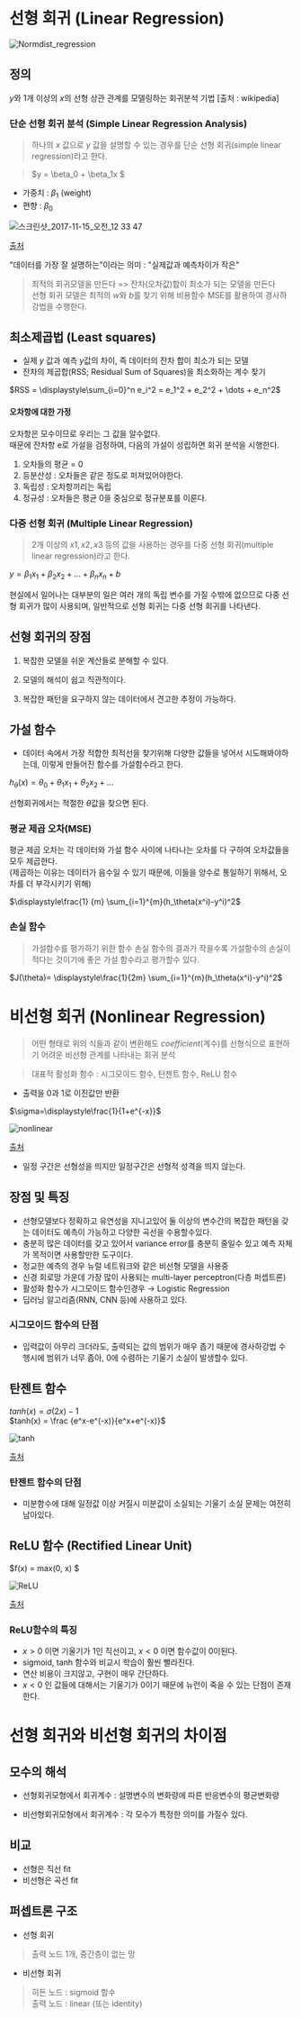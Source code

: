 # 선형 회귀 (Linear Regression)



![Normdist_regression](https://user-images.githubusercontent.com/109254161/183783366-fcead578-21c8-4d4c-9586-4996b2fc9a57.png)

## 정의 

$y$와 1개 이상의 $x$의 선형 상관 관계를 모델링하는 회귀분석 기법 [출처 : wikipedia]

### 단순 선형 회귀 분석 (Simple Linear Regression Analysis)
>하나의 $x$ 값으로 $y$ 값을 설명할 수 있는 경우를 단순 선형 회귀(simple linear regression)라고 한다.

> $y = \beta_0 + \beta_1x $
* 가중치 : $\beta_1$ (weight)
* 편향 : $\beta_0$

![스크린샷_2017-11-15_오전_12 33 47](https://user-images.githubusercontent.com/109254161/183783423-9aff100c-6140-4b5a-8e0d-3ba63fce0aab.png)

[출처](https://m.blog.naver.com/PostView.naver?isHttpsRedirect=true&blogId=anthouse28&logNo=221149064073)

"데이터를 가장 잘 설명하는"이라는 의미 : "실제값과 예측차이가 작은"
> 최적의 회귀모델을 만든다 => 잔차(오차값)합이 최소가 되는 모델을 만든다</br>
> 선형 회귀 모델은 최적의 $w$와 $b$를 찾기 위해 비용함수 MSE를 활용하여 경사하강법을 수행한다.

## 최소제곱법 (Least squares)
* 실제 $y$ 값과 예측 $y$값의 차이, 즉 데이터의 잔차 합이 최소가 되는 모델
* 잔차의 제곱합(RSS; Residual Sum of Squares)을 최소화하는 계수 찾기

$RSS = \displaystyle\sum_{i=0}^n e_i^2 = e_1^2 + e_2^2 + \dots + e_n^2$

#### 오차항에 대한 가정
오차항은 모수이므로 우리는 그 값을 알수없다.</br>
때문에 잔차항 e로 가설을 검정하여, 다음의 가설이 성립하면 회귀 분석을 시행한다.

1. 오차들의 평균 = 0
2. 등분산성 : 오차들은 같은 정도로 퍼져있어야한다.
3. 독립성 : 오차항끼리는 독립
4. 정규성 : 오차들은 평균 0을 중심으로 정규분포를 이룬다.

### 다중 선형 회귀 (Multiple Linear Regression)

> 2개 이상의 $x1, x2, x3$ 등의 값을 사용하는 경우를 다중 선형 회귀(multiple linear regression)라고 한다.</br>

$y = \beta_1x_1 + \beta_2x_2 + ... + \beta_nx_n + b$

현실에서 일어나는 대부분의 일은 여러 개의 독립 변수를 가질 수밖에 없으므로 다중 선형 회귀가 많이 사용되며, 일반적으로 선형 회귀는 다중 선형 회귀를 나타낸다.

## 선형 회귀의 장점
1. 복잡한 모델을 쉬운 계산들로 분해할 수 있다.

2. 모델의 해석이 쉽고 직관적이다.

3. 복잡한 패턴을 요구하지 않는 데이터에서 견고한 추정이 가능하다.


## 가설 함수 
* 데이터 속에서 가장 적합한 최적선을 찾기위해 다양한 값들을 넣어서 시도해봐야하는데, 이렇게 만들어진 함수를 가설함수라고 한다.

$h_\theta(x)= \theta_0+\theta_1x_1+\theta_2x_2+...$

선형회귀에서는 적절한 $\theta$값을 찾으면 된다.

### 평균 제곱 오차(MSE)

평균 제곱 오차는 각 데이터와 가설 함수 사이에 나타나는 오차를 다 구하여 오차값들을 모두 제곱한다. </br>
(제곱하는 이유는 데이터가 음수일 수 있기 때문에, 이들을 양수로 통일하기 위해서, 오차를 더 부각시키기 위해)

$\displaystyle\frac{1} {m} \sum_{i=1}^{m}(h_\theta(x^i)-y^i)^2$

### 손실 함수
> 가설함수를 평가하기 위한 함수
> 손실 함수의 결과가 작을수록 가설함수의 손실이 적다는 것이기에 좋은 가설 함수라고 평가할수 있다. 

$J(\theta)= \displaystyle\frac{1}{2m} \sum_{i=1}^{m}(h_\theta(x^i)-y^i)^2$

# 비선형 회귀 (Nonlinear Regression)

> 어떤 형태로 위의 식들과 같이 변환해도 $coefficient$(계수)를 선형식으로 표현하기 어려운 비선형 관계를 나타내는 회귀 분석

> 대표적 활성화 함수 : 시그모이드 함수, 탄젠트 함수, ReLU 함수
 * 출력을 0과 1로 이진값만 반환

$\sigma=\displaystyle\frac{1}{1+e^{-x}}$

![nonlinear](https://user-images.githubusercontent.com/109254161/183783465-b88687d1-b290-4dac-a919-9d7281309bb0.jpeg)

[출처](https://reniew.github.io/12/)

* 일정 구간은 선형성을 띄지만 일정구간은 선형적 성격을 띄지 않는다.

## 장점 및 특징

* 선형모델보다 정확하고 유연성을 지니고있어 둘 이상의 변수간의 복잡한 패턴을 갖는 데이터도 예측이 가능하고 다양한 곡선을 수용할수있다.</br>
* 충분히 많은 데이터를 갖고 있어서 variance error를 충분히 줄일수 있고 예측 자체가 목적이면 사용할만한 도구이다.
* 정교한 예측의 경우 뉴럴 네트워크와 같은 비선형 모델을 사용중
* 신경 회로망 가운데 가장 많이 사용되는 multi-layer perceptron(다층 퍼셉트론)
* 활성화 함수가 시그모이드 함수인경우
→ Logistic Regression
* 딥러닝 알고리즘(RNN, CNN 등)에 사용하고 있다.


### 시그모이드 함수의 단점
* 입력값이 아무리 크더라도, 출력되는 값의 범위가 매우 좁기 때문에 경사하강법 수행시에 범위가 너무 좁아, 0에 수렴하는 기울기 소실이 발생할수 있다.

## 탄젠트 함수

$tanh(x) = \sigma(2x)-1$ </br>
$tanh(x) = \frac {e^x-e^(-x)}{e^x+e^(-x)}$

![tanh](https://user-images.githubusercontent.com/109254161/183783501-ed4532f9-bcc7-4637-92c8-74dfb27479cc.png)

[출처](https://reniew.github.io/12/)

### 탄젠트 함수의 단점

* 미분함수에 대해 일정값 이상 커질시 미분값이 소실되는 기울기 소실 문제는 여전히 남아있다.

## ReLU 함수 (Rectified Linear Unit)

$f(x) = max(0, x) $


![ReLU](https://user-images.githubusercontent.com/109254161/183783535-f3e4136d-fc57-45fc-8403-a003df1b1761.png)


[출처](https://reniew.github.io/12/)


### ReLU함수의 특징
* $x > 0$ 이면 기울기가 1인 직선이고, $x < 0$ 이면 함수값이 $0$이된다.
* sigmoid, tanh 함수와 비교시 학습이 훨씬 빨라진다.
* 연산 비용이 크지않고, 구현이 매우 간단하다.
* $x < 0$ 인 값들에 대해서는 기울기가 $0$이기 때문에 뉴런이 죽을 수 있는 단점이 존재한다.

# 선형 회귀와 비선형 회귀의 차이점 


## 모수의 해석</br>

* 선형회귀모형에서 회귀계수 : 설명변수의 변화량에 따른 반응변수의 평균변화량</br>

* 비선형회귀모형에서 회귀계수 : 각 모수가 특정한 의미를 가질수 있다.

## 비교
* 선형은 직선 fit
* 비선형은 곡선 fit

## 퍼셉트론 구조
* 선형 회귀
> 출력 노드 1개, 중간층이 없는 망

* 비선형 회귀 
> 히든 노드 : sigmoid 함수</br>
출력 노드 : linear (또는 identity)
